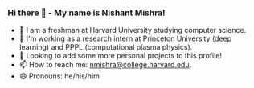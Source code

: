 ### Hi there 👋 - My name is Nishant Mishra!
- 🌱 I am a freshman at Harvard University studying computer science.
- 🔭 I'm working as a research intern at Princeton University (deep learning) and PPPL (computational plasma physics).
- 🤔 Looking to add some more personal projects to this profile!
- 📫 How to reach me: nmishra@college.harvard.edu.
- 😄 Pronouns: he/his/him

